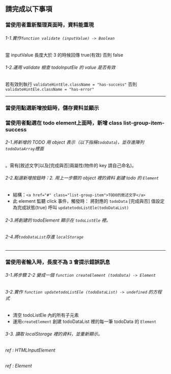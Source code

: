
## 請完成以下事項



### 當使用者重新整理頁面時，資料能重現

###### 1-1.實作`function validate (inputValue) -> Boolean`
當 inputValue 長度大於 3 的時候回傳 true(有效) 否則 false

###### 1-2.運用 validate 檢查 todoInputEle 的 value 是否有效
若有效則執行 `validateHintEle.className = "has-success"` 否則 `validateHintEle.className = "has-error"`

___

### 當使用點選新增按鈕時，儲存資料並顯示
### 當使用者點選在 todo element上面時，新增 class list-group-item-success

###### 2-1.將新增的 TODO 用 object 表示（以下指稱`todoData`)，並存進陣列`todoDataArray`裡面
。需有[敘述文字]以及[完成與否]兩屬性(物件的 key 請自己命名)。

###### 2-2.點選新增按鈕時：2. 用上一步驟的 object 裡的資料 創建 todo 的 `Element`
* 結構：`<a href="#" class="list-group-item">TODO的敘述文字</a>`
* 此 element 監聽 click 事件，觸發時：
	將對應的 `todoData` [完成與否] 值設定為完成狀態(true)
	呼叫 `updatetodoListEle(todoDataList)`
###### 2-3.將創建的 todoElement 顯示在 `todoListEle` 裡。
###### 2-4.將`todoDataList`存進 `localStorage`

___

### 當使用者輸入時，長度不為 3 會提示錯誤訊息

###### 3-1.將步驟 2-2 變成一個 `function createElement (todoData) -> Element`
###### 3-2.實作 `function updatetodoListEle (todoDataList) -> undefined` 的方程式
* 清空 todoListEle 內的所有子元素
* 運用`createElement` 創建 todoDataList 裡的每一筆 todoData 的 `Element`

###### 3-3. 讀取 localStorage 裡的資料，並重新顯示。



###### ref : HTMLInputElement
###### ref : Element
